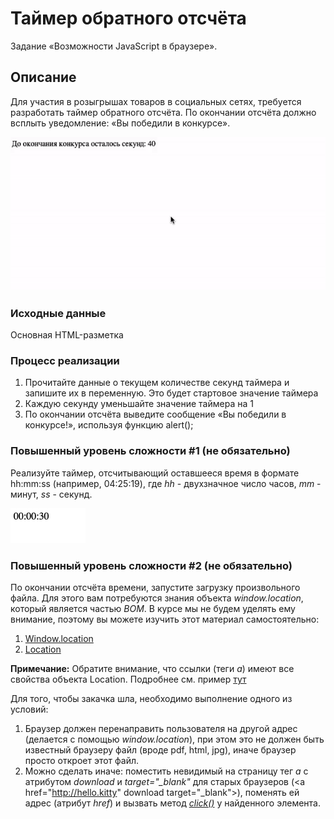 # Таймер обратного отсчёта

Задание «Возможности JavaScript в браузере».

## Описание

Для участия в розыгрышах товаров в социальных сетях, требуется разработать таймер
обратного отсчёта. По окончании отсчёта должно всплыть уведомление: «Вы победили в конкурсе».

![Demo](./demo.gif)

### Исходные данные

Основная HTML-разметка

### Процесс реализации

1. Прочитайте данные о текущем количестве секунд таймера и запишите их в переменную.
   Это будет стартовое значение таймера
2. Каждую секунду уменьшайте значение таймера на 1
3. По окончании отсчёта выведите сообщение «Вы победили в конкурсе!», используя функцию alert();

### Повышенный уровень сложности #1 (не обязательно)

Реализуйте таймер, отсчитывающий оставшееся время в формате hh:mm:ss
(например, 04:25:19), где _hh_ - двухзначное число часов, _mm_ - минут,
_ss_ - секунд.

![Extended Demo](./extended-demo.gif)

### Повышенный уровень сложности #2 (не обязательно)

По окончании отсчёта времени, запустите загрузку произвольного файла.
Для этого вам потребуются знания объекта _window.location_, который является
частью _BOM_. В курсе мы не будем уделять ему внимание, поэтому
вы можете изучить этот материал самостоятельно:

1. [Window.location](https://developer.mozilla.org/ru/docs/Web/API/Window/location)
2. [Location](https://developer.mozilla.org/ru/docs/Web/API/Location)

**Примечание:** Обратите внимание, что ссылки (теги _a_) имеют
все свойства объекта Location. Подробнее см. пример
[тут](https://developer.mozilla.org/ru/docs/Web/API/Location)

Для того, чтобы закачка шла, необходимо выполнение одного из условий:

1. Браузер должен перенаправить пользователя на другой адрес
   (делается с помощью _window.location_), при этом это не должен быть известный
   браузеру файл (вроде pdf, html, jpg), иначе браузер просто откроет этот файл.
2. Можно сделать иначе: поместить невидимый на страницу тег _a_ с атрибутом
   _download_ и _target="\_blank"_ для старых браузеров
   (\<a href="http://hello.kitty" download target="\_blank">),
   поменять ей адрес (атрибут _href_)
   и вызвать метод
   [_click()_](https://developer.mozilla.org/ru/docs/Web/API/HTMLElement/click)
   у найденного элемента.
